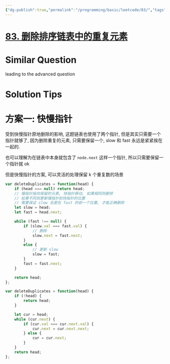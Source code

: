 ```yaml
---
{"dg-publish":true,"permalink":"/programming/basic/leetcode/83/","tags":["leetcode/pointer/fast-slow","leetcode/sapce/in-place"]}
---
```



# [83. 删除排序链表中的重复元素](https://leetcode.cn/problems/remove-duplicates-from-sorted-list/)

# Similar Question

leading to the advanced question

# Solution Tips

# 方案一: 快慢指针

受到快慢指针原地删除的影响, 这题链表也使用了两个指针, 但是其实只需要一个指针就够了, 因为删除重复的元素, 只需要保留一个, slow 和 fast 永远是紧紧挨在一起的.

也可以理解为在链表中本身就包含了 `node.next` 这样一个指针, 所以只需要保留一个指针就 ok

但是快慢指针的方案, 可以灵活的处理保留 k 个重复数的场景

```js
var deleteDuplicates = function(head) {
    if (head === null) return head;
    // 慢指针指向保留的元素, 快指针移动, 如果相同则删除
    // 如果不同则更新慢指针到快指针的位置
    // 需要保证 slow 总是在 fast 的前一个位置, 才能正确删除
    let slow = head;
    let fast = head.next;

    while (fast !== null) {
        if (slow.val === fast.val) {
            // 删除
            slow.next = fast.next; 
        }
        else {
            // 更新 slow
            slow = fast;
        }
        fast = fast.next;
    }

    return head;
};
```

```js
var deleteDuplicates = function(head) {
    if (!head) {
        return head;
    }

    let cur = head;
    while (cur.next) {
        if (cur.val === cur.next.val) {
            cur.next = cur.next.next;
        } else {
            cur = cur.next;
        }
    }
    return head;
};
```
